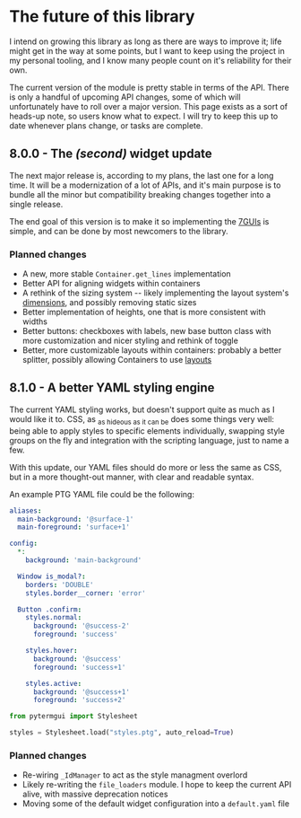 # The future of this library

I intend on growing this library as long as there are ways to improve it; life might get in the way at some points, but I want to keep using the project in my personal tooling, and I know many people count on it's reliability for their own.

The current version of the module is pretty stable in terms of the API. There is only a handful of upcoming API changes, some of which will unfortunately have to roll over a major version. This page exists as a sort of heads-up note, so users know what to expect. I will try to keep this up to date whenever plans change, or tasks are complete.


## **8.0.0** - The _(second)_ widget update

The next major release is, according to my plans, the last one for a long time. It will be a modernization of a lot of APIs, and it's main purpose is to bundle all the minor but compatibility breaking changes together into a single release.

The end goal of this version is to make it so implementing the [7GUIs](https://eugenkiss.github.io/7guis/) is simple, and can be done by most newcomers to the library.

### Planned changes

- A new, more stable `Container.get_lines` implementation
- Better API for aligning widgets within containers
- A rethink of the sizing system -- likely implementing the layout system's [dimensions](/reference/pytermgui/window_manager/layouts#pytermgui.window_manager.layouts.Dimension), and possibly removing static sizes
- Better implementation of heights, one that is more consistent with widths
- Better buttons: checkboxes with labels, new base button class with more customization and nicer styling and rethink of toggle
- Better, more customizable layouts within containers: probably a better splitter, possibly allowing Containers to use [layouts](/reference/pytermgui/window_manager/layouts#pytermgui.window_manager.layouts.Layout)


## **8.1.0** - A better YAML styling engine

The current YAML styling works, but doesn't support quite as much as I would like it to. CSS, as <sub>as hideous as it can be</sub> does some things very well: being able to apply styles to specific elements individually, swapping style groups on the fly and integration with the scripting language, just to name a few.

With this update, our YAML files should do more or less the same as CSS, but in a more thought-out manner, with clear and readable syntax.

An example PTG YAML file could be the following:

```yaml title="styles.ptg"
aliases:
  main-background: '@surface-1'
  main-foreground: 'surface+1'

config:
  *:
    background: 'main-background'

  Window is_modal?:
    borders: 'DOUBLE'
    styles.border__corner: 'error'

  Button .confirm:
    styles.normal:
      background: '@success-2'
      foreground: 'success'

    styles.hover:
      background: '@success'
      foreground: 'success+1'

    styles.active:
      background: '@success+1'
      foreground: 'success+2'
```

```python
from pytermgui import Stylesheet

styles = Stylesheet.load("styles.ptg", auto_reload=True)
```

### Planned changes

- Re-wiring `_IdManager` to act as the style managment overlord
- Likely re-writing the `file_loaders` module. I hope to keep the current API alive, with massive deprecation notices
- Moving some of the default widget configuration into a `default.yaml` file

